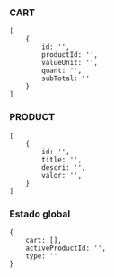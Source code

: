 ### CART

```
[
    {
        id: '',
        productId: '',
        valueUnit: '',
        quant: '',
        subTotal: ''
    }
]

```

### PRODUCT

```
[
    {
        id: '',
        title: '',
        descri: '',
        valor: '',
    }
]
```

### Estado global

```
{
    cart: [],
    activeProductId: '',
    type: ''
}
```